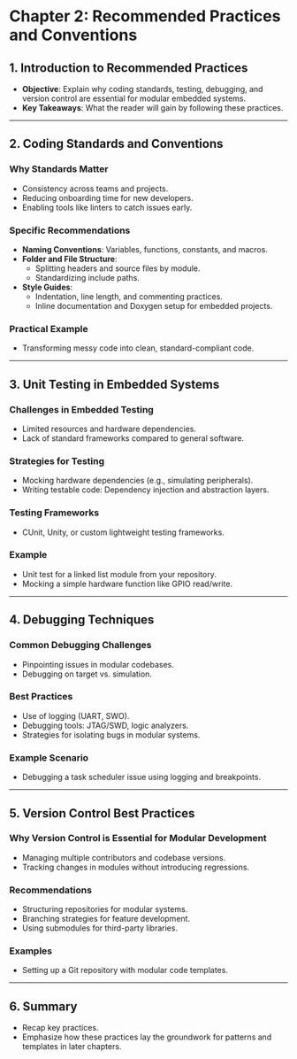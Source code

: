 # Chapter 2: Recommended Practices and Conventions

## 1. Introduction to Recommended Practices

- **Objective**: Explain why coding standards, testing, debugging, and version control are essential for modular embedded systems.
- **Key Takeaways**: What the reader will gain by following these practices.

---

## 2. Coding Standards and Conventions

### Why Standards Matter

- Consistency across teams and projects.
- Reducing onboarding time for new developers.
- Enabling tools like linters to catch issues early.

### Specific Recommendations

- **Naming Conventions**: Variables, functions, constants, and macros.
- **Folder and File Structure**:
  - Splitting headers and source files by module.
  - Standardizing include paths.
- **Style Guides**:
  - Indentation, line length, and commenting practices.
  - Inline documentation and Doxygen setup for embedded projects.

### Practical Example

- Transforming messy code into clean, standard-compliant code.

---

## 3. Unit Testing in Embedded Systems

### Challenges in Embedded Testing

- Limited resources and hardware dependencies.
- Lack of standard frameworks compared to general software.

### Strategies for Testing

- Mocking hardware dependencies (e.g., simulating peripherals).
- Writing testable code: Dependency injection and abstraction layers.

### Testing Frameworks

- CUnit, Unity, or custom lightweight testing frameworks.

### Example

- Unit test for a linked list module from your repository.
- Mocking a simple hardware function like GPIO read/write.

---

## 4. Debugging Techniques

### Common Debugging Challenges

- Pinpointing issues in modular codebases.
- Debugging on target vs. simulation.

### Best Practices

- Use of logging (UART, SWO).
- Debugging tools: JTAG/SWD, logic analyzers.
- Strategies for isolating bugs in modular systems.

### Example Scenario

- Debugging a task scheduler issue using logging and breakpoints.

---

## 5. Version Control Best Practices

### Why Version Control is Essential for Modular Development

- Managing multiple contributors and codebase versions.
- Tracking changes in modules without introducing regressions.

### Recommendations

- Structuring repositories for modular systems.
- Branching strategies for feature development.
- Using submodules for third-party libraries.

### Examples

- Setting up a Git repository with modular code templates.

---

## 6. Summary

- Recap key practices.
- Emphasize how these practices lay the groundwork for patterns and templates in later chapters.
